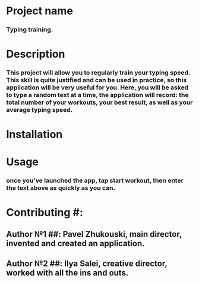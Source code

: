 # Project name
### Typing training.

# Description 
### This project will allow you to regularly train your typing speed. This skill is quite justified and can be used in practice, so this application will be very useful for you. Here, you will be asked to type a random text at a time, the application will record: the total number of your workouts, your best result, as well as your average typing speed.

# Installation
### 

# Usage
### оnce you've launched the app, tap start workout, then enter the text above as quickly as you can.

# Contributing #:
## Author №1 ##: Pavel Zhukouski, main director, invented and created an application.
## Author №2 ##: Ilya Salei, creative director, worked with all the ins and outs.
